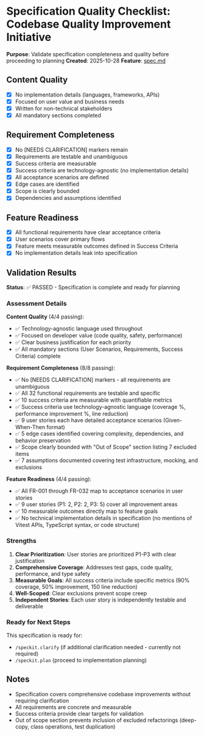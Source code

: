 # Specification Quality Checklist: Codebase Quality Improvement Initiative

**Purpose**: Validate specification completeness and quality before proceeding to planning
**Created**: 2025-10-28
**Feature**: [spec.md](../spec.md)

## Content Quality

- [x] No implementation details (languages, frameworks, APIs)
- [x] Focused on user value and business needs
- [x] Written for non-technical stakeholders
- [x] All mandatory sections completed

## Requirement Completeness

- [x] No [NEEDS CLARIFICATION] markers remain
- [x] Requirements are testable and unambiguous
- [x] Success criteria are measurable
- [x] Success criteria are technology-agnostic (no implementation details)
- [x] All acceptance scenarios are defined
- [x] Edge cases are identified
- [x] Scope is clearly bounded
- [x] Dependencies and assumptions identified

## Feature Readiness

- [x] All functional requirements have clear acceptance criteria
- [x] User scenarios cover primary flows
- [x] Feature meets measurable outcomes defined in Success Criteria
- [x] No implementation details leak into specification

## Validation Results

**Status**: ✅ PASSED - Specification is complete and ready for planning

### Assessment Details

**Content Quality** (4/4 passing):
- ✅ Technology-agnostic language used throughout
- ✅ Focused on developer value (code quality, safety, performance)
- ✅ Clear business justification for each priority
- ✅ All mandatory sections (User Scenarios, Requirements, Success Criteria) complete

**Requirement Completeness** (8/8 passing):
- ✅ No [NEEDS CLARIFICATION] markers - all requirements are unambiguous
- ✅ All 32 functional requirements are testable and specific
- ✅ 10 success criteria are measurable with quantifiable metrics
- ✅ Success criteria use technology-agnostic language (coverage %, performance improvement %, line reduction)
- ✅ 9 user stories each have detailed acceptance scenarios (Given-When-Then format)
- ✅ 5 edge cases identified covering complexity, dependencies, and behavior preservation
- ✅ Scope clearly bounded with "Out of Scope" section listing 7 excluded items
- ✅ 7 assumptions documented covering test infrastructure, mocking, and exclusions

**Feature Readiness** (4/4 passing):
- ✅ All FR-001 through FR-032 map to acceptance scenarios in user stories
- ✅ 9 user stories (P1: 2, P2: 2, P3: 5) cover all improvement areas
- ✅ 10 measurable outcomes directly map to feature goals
- ✅ No technical implementation details in specification (no mentions of Vitest APIs, TypeScript syntax, or code structure)

### Strengths

1. **Clear Prioritization**: User stories are prioritized P1-P3 with clear justification
2. **Comprehensive Coverage**: Addresses test gaps, code quality, performance, and type safety
3. **Measurable Goals**: All success criteria include specific metrics (90% coverage, 50% improvement, 150 line reduction)
4. **Well-Scoped**: Clear exclusions prevent scope creep
5. **Independent Stories**: Each user story is independently testable and deliverable

### Ready for Next Steps

This specification is ready for:
- `/speckit.clarify` (if additional clarification needed - currently not required)
- `/speckit.plan` (proceed to implementation planning)

## Notes

- Specification covers comprehensive codebase improvements without requiring clarification
- All requirements are concrete and measurable
- Success criteria provide clear targets for validation
- Out of scope section prevents inclusion of excluded refactorings (deep-copy, class operations, test duplication)
